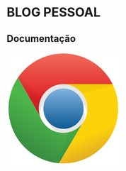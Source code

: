 <h1>BLOG PESSOAL</h1>


<h2>Documentação</h2


  <p><a href="https://drive.google.com/file/d/1GQk0hatxU1H__DloPxY1aQL3Bbg5H54p/view?usp=sharing"><img src="https://github.com/devicons/devicon/blob/master/icons/chrome/chrome-original.svg" title= "Google Drive" target="_blank"></a> 
